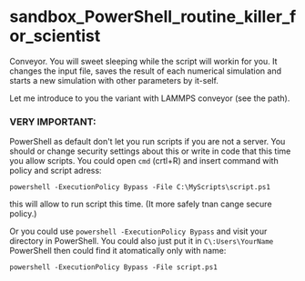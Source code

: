 # sandbox_PowerShell_routine_killer_for_scientist
Conveyor. You will sweet sleeping while the script will workin for you. It changes the input file, saves the result of each numerical simulation and starts a new simulation with other parameters by it-self.

Let me introduce to you the variant with LAMMPS conveyor (see the path).

### **VERY IMPORTANT:** 
PowerShell as default don't let you run scripts if you are not a server. You should or change security settings about this 
or write in code that this time you allow scripts. You could open `cmd` (crtl+R) and insert command with policy and script adress:

`powershell -ExecutionPolicy Bypass -File C:\MyScripts\script.ps1 `

this will allow to run script this time. (It more safely tnan cange secure policy.)

Or you could use `powershell -ExecutionPolicy Bypass` and visit your directory in PowerShell. You could also just put it in 
`C\:Users\YourName ` PowerShell then could find it atomatically only with name:

`powershell -ExecutionPolicy Bypass -File script.ps1 `
